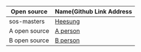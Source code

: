 |Open source|Name(Github Link Address|
|-|-|
|sos-masters|[Heesung](https://github.com/kimheesung-samsung)|
|A open source|[A person](https://github.com/A-person)|
|B open source|[B person](https://github.com/B-person)|
